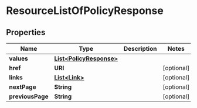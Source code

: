 

# ResourceListOfPolicyResponse


## Properties

Name | Type | Description | Notes
------------ | ------------- | ------------- | -------------
**values** | [**List&lt;PolicyResponse&gt;**](PolicyResponse.md) |  | 
**href** | **URI** |  |  [optional]
**links** | [**List&lt;Link&gt;**](Link.md) |  |  [optional]
**nextPage** | **String** |  |  [optional]
**previousPage** | **String** |  |  [optional]



